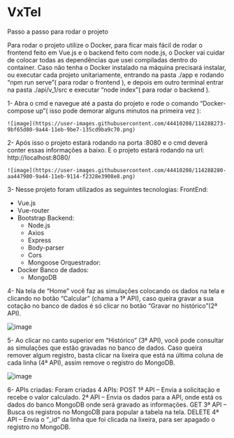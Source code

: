 # VxTel
Passo a passo para rodar o projeto

Para rodar o projeto utilize o Docker, para ficar mais fácil de rodar o frontend feito em Vue.js e o backend feito com node.js, o Docker vai cuidar de colocar todas as dependências que usei compiladas dentro do container.
Caso não tenha o Docker instalado na máquina precisará instalar, ou executar cada projeto unitariamente, entrando na pasta ./app  e rodando “npm run serve”( para rodar o frontend ), e depois em outro terminal entrar na pasta ./api/v_1/src e executar “node index”( para rodar o backend ).

1-	Abra o cmd e navegue até a pasta do projeto e rode o comando “Docker-compose up”( isso pode demorar alguns minutos na primeira vez ):

 	![image](https://user-images.githubusercontent.com/44410208/114288273-9bf65d80-9a44-11eb-9be7-135cd9ba9c70.png) 	

2-	Após isso o projeto estará rodando na porta :8080 e o cmd deverá conter essas informações a baixo. E o projeto estará rodando na url: http://localhost:8080/

 	![image](https://user-images.githubusercontent.com/44410208/114288280-aa447980-9a44-11eb-9114-f2328e3908e8.png)

3-	Nesse projeto foram utilizados as seguintes tecnologias: 
FrontEnd:
- Vue.js 
- Vue-router
- Bootstrap
Backend:
	- Node.js
	- Axios
	- Express
	- Body-parser
	- Cors
	- Mongoose
Orquestrador:
- Docker
Banco de dados:
	- MongoDB

4-	Na tela de “Home” você faz as simulações colocando os dados na tela e clicando no botão “Calcular” (chama a 1ª API), caso queira gravar a sua cotação no banco de dados é só clicar no botão “Gravar no histórico”(2ª API).

![image](https://user-images.githubusercontent.com/44410208/114288289-c0ead080-9a44-11eb-97cd-6db33a91aff5.png)

5-	Ao clicar no canto superior em “Histórico” (3ª API), você pode consultar as simulações que estão gravadas no banco de dados. Caso queira remover algum registro, basta clicar na lixeira que está na última coluna de cada linha (4ª API), assim remove o registro do MongoDB.

![image](https://user-images.githubusercontent.com/44410208/114288300-d65ffa80-9a44-11eb-9fbd-e837f17b766c.png)

6-	APIs criadas:
Foram criadas 4 APIs:
POST
	1ª API – Envia a solicitação e recebe o valor calculado.
	2ª API – Envia os dados para a API, onde está os dados do banco MongoDB onde será gravado as informações.
GET
	3ª API – Busca os registros no MongoDB para popular a tabela na tela.
DELETE
	4ª API – Envia o “_id” da linha que foi clicada na lixeira, para ser apagado o registro no MongoDB.

	
